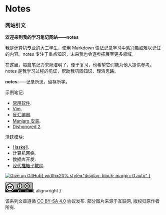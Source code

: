 # Notes

### 网站引文

**欢迎来到我的学习笔记网站——notes**

我是计算机专业的大二学生，使用 Markdown 语法记录学习中感兴趣或难以记住的内容。notes 专注于重点知识，未来我也会逐步拓展至更多领域。

在这里，每篇笔记力求简洁明了，便于复习，也希望它们能为他人提供参考。notes 是我学习过程的见证，帮助我巩固知识、理清思路。

**notes**——记录所思，留存所学。

示例笔记:

- [常用软件](操作系统/常用软件.md).
- [Vim](其他/编辑器/Vim.md).
- [反汇编器](渗透测试/逆向工程/反汇编器.md).
- [Manjaro 安装](操作系统/Linux/Manjaro/Manjaro_安装.md).
- [Dishonored 2](<其他/游戏/评价/Dishonored 2.md>).

活跃模块:

- [Haskell](程序设计语言/Haskell/README.md).
- 计算机网络.
- 数据库开发.
- [现代推箱子教程](https://shenmian.github.io/sokoban-tutorial/).

[![Give up GitHub](https://sfconservancy.org/img/GiveUpGitHub.png){ width=20% style="display: block; margin: 0 auto" }](https://sfconservancy.org/GiveUpGitHub/)

![License](assets/LICENSE.png){ align=right }

该系列文章遵循 [CC BY-SA 4.0] 协议发布. 部分图片来源于互联网, 版权归原作者所有.

[CC BY-SA 4.0]: <https://creativecommons.org/licenses/by-sa/4.0/>
